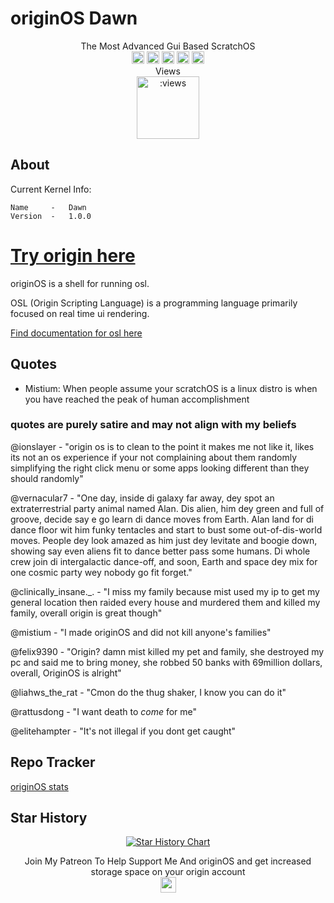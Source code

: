 # originOS Dawn

<p align="center">
The Most Advanced Gui Based ScratchOS<br>
<a href="https://discord.gg/HNycesXRy5"><img src="https://discordapp.com/api/guilds/1147362734300725298/widget.png?style=shield" height="20"></a>
<img src="https://github.com/Mistium/Origin-OS/assets/92952823/eb34c493-a76d-460c-88f0-7d18d3908eb3" height="20" alt="This OS is a webOS">
<img src="https://github.com/Mistium/Origin-OS/assets/92952823/87b4b8b8-5da3-4471-ab5d-2eaf82756538" height="20" alt="This OS supports OSL2">
<a href="https://github.com/Mistium/Origin-OS/issues"><img src="https://github.com/Mistium/Origin-OS/assets/92952823/2ef7d0f9-184d-408d-ada4-8cf58f522feb" height="20"></a>
<a target="_blank" href="https://raw.githack.com/Mistium/Origin-OS/main/originOS.html"></a><a href="https://www.patreon.com/user/membership?u=51594743"><img src="https://github.com/Mistium/Origin-OS/assets/92952823/42c8fd7f-fdf8-4731-812f-a45f7797d70b" height="20"></a>
<br>Views<br>
<img src="https://count.getloli.com/get/@mistium-origin?theme=rule34" alt=":views" height="100"/>
</p>

## About

Current Kernel Info:
```
Name     -   Dawn
Version  -   1.0.0
```

# [Try origin here](https://launcher.mistium.com)


originOS is a shell for running osl.

OSL (Origin Scripting Language) is a programming language primarily focused on real time ui rendering.

[Find documentation for osl here](https://github.com/Mistium/Origin-OS/wiki/Origin-Scripting-Language)
## Quotes

- Mistium: When people assume your scratchOS is a linux distro is when you have reached the peak of human accomplishment

### quotes are purely satire and may not align with my beliefs

@ionslayer - "origin os is to clean to the point it makes me not like it, likes its not an os experience if your not complaining about them randomly simplifying the right click menu or some apps looking different than they should randomly"

@vernacular7 - "One day, inside di galaxy far away, dey spot an extraterrestrial party animal named Alan. Dis alien, him dey green and full of groove, decide say e go learn di dance moves from Earth. Alan land for di dance floor wit him funky tentacles and start to bust some out-of-dis-world moves. People dey look amazed as him just dey levitate and boogie down, showing say even aliens fit to dance better pass some humans. Di whole crew join di intergalactic dance-off, and soon, Earth and space dey mix for one cosmic party wey nobody go fit forget."

@clinically_insane._. - "I miss my family because mist used my ip to get my general location then raided every house and murdered them and killed my family, overall origin is great though"

@mistium - "I made originOS and did not kill anyone's families"

@felix9390 - "Origin? damn mist killed my pet and family, she destroyed my pc and said me to bring money, she robbed 50 banks with 69million dollars, overall, OriginOS is alright"

@liahws_the_rat - "Cmon do the thug shaker, I know you can do it"

@rattusdong - "I want death to *come* for me"

@elitehampter - "It's not illegal if you dont get caught"

## Repo Tracker

[originOS stats](https://repo-tracker.com/r/gh/Mistium/Origin-OS)

## Star History

<p align="center">
<a href="https://star-history.com/#Mistium/Origin-OS&Timeline">
 <picture>
   <source media="(prefers-color-scheme: dark)" srcset="https://api.star-history.com/svg?repos=Mistium/Origin-OS&type=Timeline&theme=dark" />
   <source media="(prefers-color-scheme: light)" srcset="https://api.star-history.com/svg?repos=Mistium/Origin-OS&type=Timeline" />
   <img alt="Star History Chart" src="https://api.star-history.com/svg?repos=Mistium/Origin-OS&type=Timeline" />
 </picture>
</a>
</p>

<p align="center">
Join My Patreon To Help Support Me And originOS and get increased storage space on your origin account<br>
<a href="https://www.patreon.com/user/membership?u=51594743"><img src="https://github.com/Mistium/Origin-OS/assets/92952823/42c8fd7f-fdf8-4731-812f-a45f7797d70b" height="25"></a>
</p>
